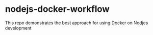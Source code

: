 # nodejs-docker-workflow
This repo demonstrates the best approach for using Docker on Nodjes development
